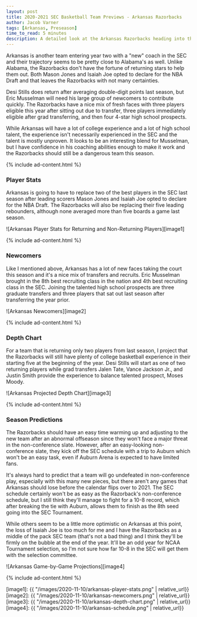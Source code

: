 ```yaml
---
layout: post
title: 2020-2021 SEC Basketball Team Previews - Arkansas Razorbacks
author: Jacob Varner
tags: [Arkansas, Preseason]
time_to_read: 5 minutes
description: A detailed look at the Arkansas Razorbacks heading into the 2020-2021 college basketball season including game-by-game predictions, a statistical team overview, newcomers, and a projected depth chart.
---
```


Arkansas is another team entering year two with a "new" coach in the SEC and their trajectory seems to be pretty close to Alabama's as well. Unlike Alabama, the Razorbacks don't have the fortune of returning stars to help them out. Both Mason Jones and Isaiah Joe opted to declare for the NBA Draft and that leaves the Razorbacks with not many certainties.

Desi Stills does return after averaging double-digit points last season, but Eric Musselman will need his large group of newcomers to contribute quickly. The Razorbacks have a nice mix of fresh faces with three players eligible this year after sitting out due to transfer, three players immediately eligible after grad transferring, and then four 4-star high school prospects.

While Arkansas will have a lot of college experience and a lot of high school talent, the experience isn't necessarily experienced in the SEC and the talent is mostly unproven. It looks to be an interesting blend for Musselman, but I have confidence in his coaching abilities enough to make it work and the Razorbacks should still be a dangerous team this season.

{% include ad-content.html %}

### Player Stats

Arkansas is going to have to replace two of the best players in the SEC last season after leading scorers Mason Jones and Isaiah Joe opted to declare for the NBA Draft. The Razorbacks will also be replacing their five leading rebounders, although none averaged more than five boards a game last season.

![Arkansas Player Stats for Returning and Non-Returning Players][image1]

{% include ad-content.html %}

### Newcomers

Like I mentioned above, Arkansas has a lot of new faces taking the court this season and it's a nice mix of transfers and recruits. Eric Musselman brought in the 8th best recruiting class in the nation and 4th best recruiting class in the SEC. Joining the talented high school prospects are three graduate transfers and three players that sat out last season after transferring the year prior.

![Arkansas Newcomers][image2]

{% include ad-content.html %}

### Depth Chart

For a team that is returning only two players from last season, I project that the Razorbacks will still have plenty of college basketball experience in their starting five at the beginning of the year. Desi Stills will start as one of two returning players while grad transfers Jalen Tate, Vance Jackson Jr., and Justin Smith provide the experience to balance talented prospect, Moses Moody.

![Arkansas Projected Depth Chart][image3]

{% include ad-content.html %}

### Season Predictions

The Razorbacks should have an easy time warming up and adjusting to the new team after an abnormal offseason since they won't face a major threat in the non-conference slate. However, after an easy-looking non-conference slate, they kick off the SEC schedule with a trip to Auburn which won't be an easy task, even if Auburn Arena is expected to have limited fans.

It's always hard to predict that a team will go undefeated in non-conference play, especially with this many new pieces, but there aren't any games that Arkansas should lose before the calendar flips over to 2021. The SEC schedule certainly won't be as easy as the Razorback's non-conference schedule, but I still think they'll manage to fight for a 10-8 record, which after breaking the tie with Auburn, allows them to finish as the 8th seed going into the SEC Tournament.

While others seem to be a little more optimistic on Arkansas at this point, the loss of Isaiah Joe is too much for me and I have the Razorbacks as a middle of the pack SEC team (that's not a bad thing) and I think they'll be firmly on the bubble at the end of the year. It'll be an odd year for NCAA Tournament selection, so I'm not sure how far 10-8 in the SEC will get them with the selection committee.

![Arkansas Game-by-Game Projections][image4]

{% include ad-content.html %}

[image1]: {{ "/images/2020-11-10/arkansas-player-stats.png" | relative_url}}
[image2]: {{ "/images/2020-11-10/arkansas-newcomers.png" | relative_url}}
[image3]: {{ "/images/2020-11-10/arkansas-depth-chart.png" | relative_url}}
[image4]: {{ "/images/2020-11-10/arkansas-schedule.png" | relative_url}}

